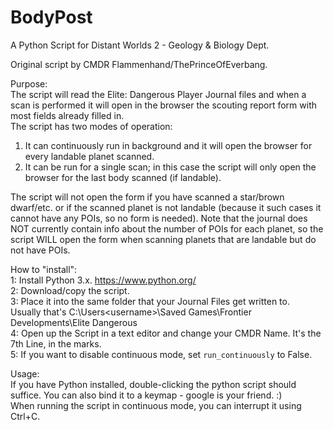 # BodyPost
A Python Script for Distant Worlds 2 - Geology &amp; Biology Dept.

Original script by CMDR Flammenhand/ThePrinceOfEverbang.

Purpose:<br>
The script will read the Elite: Dangerous Player Journal files and when a scan is performed it will open in the browser the scouting report form with most fields already filled in.<br>
The script has two modes of operation:<br>
1) It can continuously run in background and it will open the browser for every landable planet scanned.
2) It can be run for a single scan; in this case the script will only open the browser for the last body scanned (if landable).

The script will not open the form if you have scanned a star/brown dwarf/etc. or if the scanned planet is not landable (because it such cases it cannot have any POIs, so no form is needed).
Note that the journal does NOT currently contain info about the number of POIs for each planet, so the script WILL open the form when scanning planets that are landable but do not have POIs.

How to "install":<br>
1: Install Python 3.x. https://www.python.org/<br>
2: Download/copy the script.<br>
3: Place it into the same folder that your Journal Files get written to.<br>
   Usually that's C:\Users\<username>\Saved Games\Frontier Developments\Elite Dangerous<br>
4: Open up the Script in a text editor and change your CMDR Name. It's the 7th Line, in the marks.<br>
5: If you want to disable continuous mode, set `run_continuously` to False.
   
Usage:<br>
If you have Python installed, double-clicking the python script should suffice. You can also bind it to a keymap - google is your friend. :)<br>
When running the script in continuous mode, you can interrupt it using Ctrl+C.
